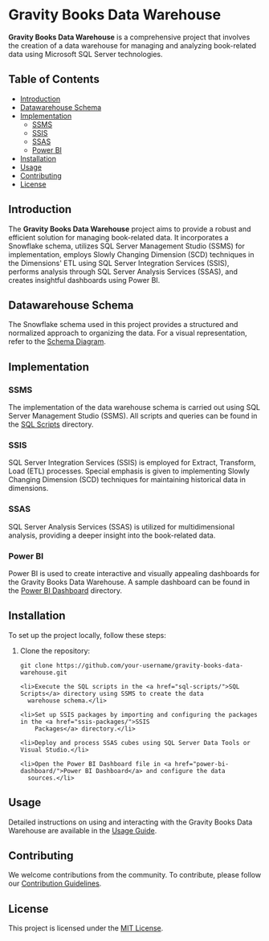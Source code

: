 <!DOCTYPE html>
<html lang="en">
<head>
  <meta charset="UTF-8">
  <meta name="viewport" content="width=device-width, initial-scale=1.0">
  <title>Gravity Books Data Warehouse</title>
</head>

<body>

  <h1>Gravity Books Data Warehouse</h1>


  <p><strong>Gravity Books Data Warehouse</strong> is a comprehensive project that involves the creation of a data warehouse
    for managing and analyzing book-related data using Microsoft SQL Server technologies.</p>

  <h2>Table of Contents</h2>
  <ul>
    <li><a href="#introduction">Introduction</a></li>
    <li><a href="#datawarehouse-schema">Datawarehouse Schema</a></li>
    <li><a href="#implementation">Implementation</a>
      <ul>
        <li><a href="#ssms">SSMS</a></li>
        <li><a href="#ssis">SSIS</a></li>
        <li><a href="#ssas">SSAS</a></li>
        <li><a href="#power-bi">Power BI</a></li>
      </ul>
    </li>
    <li><a href="#installation">Installation</a></li>
    <li><a href="#usage">Usage</a></li>
    <li><a href="#contributing">Contributing</a></li>
    <li><a href="#license">License</a></li>
  </ul>

  <h2>Introduction</h2>

  <p>The <strong>Gravity Books Data Warehouse</strong> project aims to provide a robust and efficient solution for managing
    book-related data. It incorporates a Snowflake schema, utilizes SQL Server Management Studio (SSMS) for implementation,
    employs Slowly Changing Dimension (SCD) techniques in the Dimensions' ETL using SQL Server Integration Services (SSIS),
    performs analysis through SQL Server Analysis Services (SSAS), and creates insightful dashboards using Power BI.</p>

  <h2>Datawarehouse Schema</h2>

  <p>The Snowflake schema used in this project provides a structured and normalized approach to organizing the data. For a
    visual representation, refer to the <a href="DWH_Modelling_Diagram.png">Schema Diagram</a>.</p>


  <h2>Implementation</h2>

  <h3>SSMS</h3>

  <p>The implementation of the data warehouse schema is carried out using SQL Server Management Studio (SSMS). All scripts
    and queries can be found in the <a href="sql-scripts/">SQL Scripts</a> directory.</p>

  <h3>SSIS</h3>

  <p>SQL Server Integration Services (SSIS) is employed for Extract, Transform, Load (ETL) processes. Special emphasis is
    given to implementing Slowly Changing Dimension (SCD) techniques for maintaining historical data in dimensions.</p>

  <h3>SSAS</h3>

  <p>SQL Server Analysis Services (SSAS) is utilized for multidimensional analysis, providing a deeper insight into the
    book-related data.</p>

  <h3>Power BI</h3>

  <p>Power BI is used to create interactive and visually appealing dashboards for the Gravity Books Data Warehouse. A
    sample dashboard can be found in the <a href="power-bi-dashboard/">Power BI Dashboard</a> directory.</p>

  <h2>Installation</h2>

  <p>To set up the project locally, follow these steps:</p>

  <ol>
    <li>Clone the repository:</li>
    <pre><code>git clone https://github.com/your-username/gravity-books-data-warehouse.git</code></pre>

    <li>Execute the SQL scripts in the <a href="sql-scripts/">SQL Scripts</a> directory using SSMS to create the data
      warehouse schema.</li>

    <li>Set up SSIS packages by importing and configuring the packages in the <a href="ssis-packages/">SSIS
        Packages</a> directory.</li>

    <li>Deploy and process SSAS cubes using SQL Server Data Tools or Visual Studio.</li>

    <li>Open the Power BI Dashboard file in <a href="power-bi-dashboard/">Power BI Dashboard</a> and configure the data
      sources.</li>
  </ol>

  <h2>Usage</h2>

  <p>Detailed instructions on using and interacting with the Gravity Books Data Warehouse are available in the <a
      href="docs/usage-guide.md">Usage Guide</a>.</p>

  <h2>Contributing</h2>

  <p>We welcome contributions from the community. To contribute, please follow our <a href="CONTRIBUTING.md">Contribution
      Guidelines</a>.</p>

  <h2>License</h2>

  <p>This project is licensed under the <a href="LICENSE">MIT License</a>.</p>

</body>

</html>
